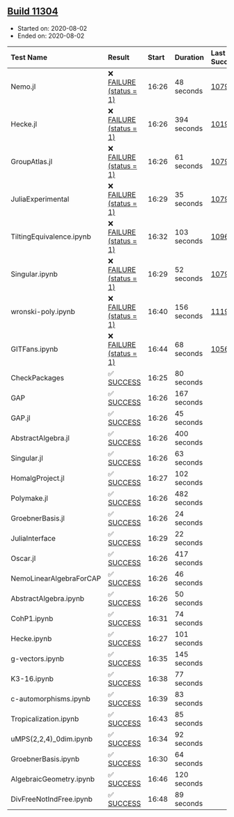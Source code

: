 ## [Build 11304](https://oscarci.mathematik.uni-kl.de/job/oscar/11304/)

* Started on: 2020-08-02
* Ended on: 2020-08-02

| Test Name    | Result | Start | Duration | Last Success | First Failure |
|:-------------|:-------|:------|:---------|:-------------|:--------------|
| Nemo.jl | ❌ [FAILURE (status = 1)](https://oscarci.mathematik.uni-kl.de/job/oscar/11304/artifact/logs/build-11304/Nemo.jl.log) | 16:26 | 48 seconds | [10790](https://oscarci.mathematik.uni-kl.de/job/oscar/10790/) | [10791](https://oscarci.mathematik.uni-kl.de/job/oscar/10791/) |
| Hecke.jl | ❌ [FAILURE (status = 1)](https://oscarci.mathematik.uni-kl.de/job/oscar/11304/artifact/logs/build-11304/Hecke.jl.log) | 16:26 | 394 seconds | [10197](https://oscarci.mathematik.uni-kl.de/job/oscar/10197/) | [10198](https://oscarci.mathematik.uni-kl.de/job/oscar/10198/) |
| GroupAtlas.jl | ❌ [FAILURE (status = 1)](https://oscarci.mathematik.uni-kl.de/job/oscar/11304/artifact/logs/build-11304/GroupAtlas.jl.log) | 16:26 | 61 seconds | [10790](https://oscarci.mathematik.uni-kl.de/job/oscar/10790/) | [10791](https://oscarci.mathematik.uni-kl.de/job/oscar/10791/) |
| JuliaExperimental | ❌ [FAILURE (status = 1)](https://oscarci.mathematik.uni-kl.de/job/oscar/11304/artifact/logs/build-11304/JuliaExperimental.log) | 16:29 | 35 seconds | [10790](https://oscarci.mathematik.uni-kl.de/job/oscar/10790/) | [10791](https://oscarci.mathematik.uni-kl.de/job/oscar/10791/) |
| TiltingEquivalence.ipynb | ❌ [FAILURE (status = 1)](https://oscarci.mathematik.uni-kl.de/job/oscar/11304/artifact/logs/build-11304/TiltingEquivalence.ipynb.log) | 16:32 | 103 seconds | [10962](https://oscarci.mathematik.uni-kl.de/job/oscar/10962/) | [10963](https://oscarci.mathematik.uni-kl.de/job/oscar/10963/) |
| Singular.ipynb | ❌ [FAILURE (status = 1)](https://oscarci.mathematik.uni-kl.de/job/oscar/11304/artifact/logs/build-11304/Singular.ipynb.log) | 16:29 | 52 seconds | [10790](https://oscarci.mathematik.uni-kl.de/job/oscar/10790/) | [10791](https://oscarci.mathematik.uni-kl.de/job/oscar/10791/) |
| wronski-poly.ipynb | ❌ [FAILURE (status = 1)](https://oscarci.mathematik.uni-kl.de/job/oscar/11304/artifact/logs/build-11304/wronski-poly.ipynb.log) | 16:40 | 156 seconds | [11192](https://oscarci.mathematik.uni-kl.de/job/oscar/11192/) | [11193](https://oscarci.mathematik.uni-kl.de/job/oscar/11193/) |
| GITFans.ipynb | ❌ [FAILURE (status = 1)](https://oscarci.mathematik.uni-kl.de/job/oscar/11304/artifact/logs/build-11304/GITFans.ipynb.log) | 16:44 | 68 seconds | [10566](https://oscarci.mathematik.uni-kl.de/job/oscar/10566/) | [10567](https://oscarci.mathematik.uni-kl.de/job/oscar/10567/) |
| CheckPackages | ✅ [SUCCESS](https://oscarci.mathematik.uni-kl.de/job/oscar/11304/artifact/logs/build-11304/CheckPackages.log) | 16:25 | 80 seconds |  |  |
| GAP | ✅ [SUCCESS](https://oscarci.mathematik.uni-kl.de/job/oscar/11304/artifact/logs/build-11304/GAP.log) | 16:26 | 167 seconds |  |  |
| GAP.jl | ✅ [SUCCESS](https://oscarci.mathematik.uni-kl.de/job/oscar/11304/artifact/logs/build-11304/GAP.jl.log) | 16:26 | 45 seconds |  |  |
| AbstractAlgebra.jl | ✅ [SUCCESS](https://oscarci.mathematik.uni-kl.de/job/oscar/11304/artifact/logs/build-11304/AbstractAlgebra.jl.log) | 16:26 | 400 seconds |  |  |
| Singular.jl | ✅ [SUCCESS](https://oscarci.mathematik.uni-kl.de/job/oscar/11304/artifact/logs/build-11304/Singular.jl.log) | 16:26 | 63 seconds |  |  |
| HomalgProject.jl | ✅ [SUCCESS](https://oscarci.mathematik.uni-kl.de/job/oscar/11304/artifact/logs/build-11304/HomalgProject.jl.log) | 16:27 | 102 seconds |  |  |
| Polymake.jl | ✅ [SUCCESS](https://oscarci.mathematik.uni-kl.de/job/oscar/11304/artifact/logs/build-11304/Polymake.jl.log) | 16:26 | 482 seconds |  |  |
| GroebnerBasis.jl | ✅ [SUCCESS](https://oscarci.mathematik.uni-kl.de/job/oscar/11304/artifact/logs/build-11304/GroebnerBasis.jl.log) | 16:26 | 24 seconds |  |  |
| JuliaInterface | ✅ [SUCCESS](https://oscarci.mathematik.uni-kl.de/job/oscar/11304/artifact/logs/build-11304/JuliaInterface.log) | 16:29 | 22 seconds |  |  |
| Oscar.jl | ✅ [SUCCESS](https://oscarci.mathematik.uni-kl.de/job/oscar/11304/artifact/logs/build-11304/Oscar.jl.log) | 16:26 | 417 seconds |  |  |
| NemoLinearAlgebraForCAP | ✅ [SUCCESS](https://oscarci.mathematik.uni-kl.de/job/oscar/11304/artifact/logs/build-11304/NemoLinearAlgebraForCAP.log) | 16:26 | 46 seconds |  |  |
| AbstractAlgebra.ipynb | ✅ [SUCCESS](https://oscarci.mathematik.uni-kl.de/job/oscar/11304/artifact/logs/build-11304/AbstractAlgebra.ipynb.log) | 16:26 | 50 seconds |  |  |
| CohP1.ipynb | ✅ [SUCCESS](https://oscarci.mathematik.uni-kl.de/job/oscar/11304/artifact/logs/build-11304/CohP1.ipynb.log) | 16:31 | 74 seconds |  |  |
| Hecke.ipynb | ✅ [SUCCESS](https://oscarci.mathematik.uni-kl.de/job/oscar/11304/artifact/logs/build-11304/Hecke.ipynb.log) | 16:27 | 101 seconds |  |  |
| g-vectors.ipynb | ✅ [SUCCESS](https://oscarci.mathematik.uni-kl.de/job/oscar/11304/artifact/logs/build-11304/g-vectors.ipynb.log) | 16:35 | 145 seconds |  |  |
| K3-16.ipynb | ✅ [SUCCESS](https://oscarci.mathematik.uni-kl.de/job/oscar/11304/artifact/logs/build-11304/K3-16.ipynb.log) | 16:38 | 77 seconds |  |  |
| c-automorphisms.ipynb | ✅ [SUCCESS](https://oscarci.mathematik.uni-kl.de/job/oscar/11304/artifact/logs/build-11304/c-automorphisms.ipynb.log) | 16:39 | 83 seconds |  |  |
| Tropicalization.ipynb | ✅ [SUCCESS](https://oscarci.mathematik.uni-kl.de/job/oscar/11304/artifact/logs/build-11304/Tropicalization.ipynb.log) | 16:43 | 85 seconds |  |  |
| uMPS(2,2,4)_0dim.ipynb | ✅ [SUCCESS](https://oscarci.mathematik.uni-kl.de/job/oscar/11304/artifact/logs/build-11304/uMPS-2-2-4-_0dim.ipynb.log) | 16:34 | 92 seconds |  |  |
| GroebnerBasis.ipynb | ✅ [SUCCESS](https://oscarci.mathematik.uni-kl.de/job/oscar/11304/artifact/logs/build-11304/GroebnerBasis.ipynb.log) | 16:30 | 64 seconds |  |  |
| AlgebraicGeometry.ipynb | ✅ [SUCCESS](https://oscarci.mathematik.uni-kl.de/job/oscar/11304/artifact/logs/build-11304/AlgebraicGeometry.ipynb.log) | 16:46 | 120 seconds |  |  |
| DivFreeNotIndFree.ipynb | ✅ [SUCCESS](https://oscarci.mathematik.uni-kl.de/job/oscar/11304/artifact/logs/build-11304/DivFreeNotIndFree.ipynb.log) | 16:48 | 89 seconds |  |  |
